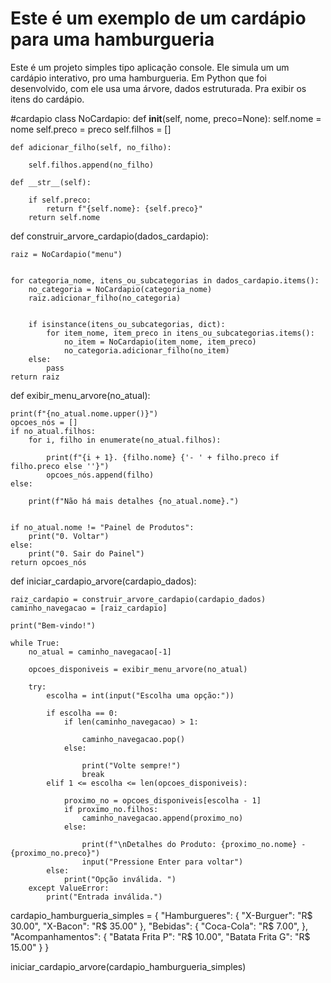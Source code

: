 # Este é um exemplo de um cardápio para uma hamburgueria


Este é um projeto simples tipo aplicação console. Ele simula um um cardápio interativo, pro uma hamburgueria. Em Python que foi desenvolvido, com ele usa uma árvore, dados estruturada. Pra exibir os itens do cardápio.



#cardapio 
class NoCardapio:
    def __init__(self, nome, preco=None):
        self.nome = nome
        self.preco = preco
        self.filhos = []

    def adicionar_filho(self, no_filho):
        
        self.filhos.append(no_filho)

    def __str__(self):
        
        if self.preco:
            return f"{self.nome}: {self.preco}"
        return self.nome

def construir_arvore_cardapio(dados_cardapio):
   
    raiz = NoCardapio("menu")

   
    for categoria_nome, itens_ou_subcategorias in dados_cardapio.items():
        no_categoria = NoCardapio(categoria_nome)
        raiz.adicionar_filho(no_categoria)

      
        if isinstance(itens_ou_subcategorias, dict):
            for item_nome, item_preco in itens_ou_subcategorias.items():
                no_item = NoCardapio(item_nome, item_preco)
                no_categoria.adicionar_filho(no_item)
        else:
            pass 
    return raiz

def exibir_menu_arvore(no_atual):
    
    print(f"{no_atual.nome.upper()}") 
    opcoes_nós = []
    if no_atual.filhos:
        for i, filho in enumerate(no_atual.filhos):
           
            print(f"{i + 1}. {filho.nome} {'- ' + filho.preco if filho.preco else ''}")
            opcoes_nós.append(filho)
    else:
       
        print(f"Não há mais detalhes {no_atual.nome}.")

    
    if no_atual.nome != "Painel de Produtos": 
        print("0. Voltar")
    else:
        print("0. Sair do Painel") 
    return opcoes_nós

def iniciar_cardapio_arvore(cardapio_dados):
  
    raiz_cardapio = construir_arvore_cardapio(cardapio_dados)
    caminho_navegacao = [raiz_cardapio] 

    print("Bem-vindo!") 

    while True:
        no_atual = caminho_navegacao[-1] 

        opcoes_disponiveis = exibir_menu_arvore(no_atual)

        try:
            escolha = int(input("Escolha uma opção:"))

            if escolha == 0:
                if len(caminho_navegacao) > 1:
                    
                    caminho_navegacao.pop()
                else:
                    
                    print("Volte sempre!")
                    break
            elif 1 <= escolha <= len(opcoes_disponiveis):
                
                proximo_no = opcoes_disponiveis[escolha - 1]
                if proximo_no.filhos: 
                    caminho_navegacao.append(proximo_no)
                else:
                    
                    print(f"\nDetalhes do Produto: {proximo_no.nome} - {proximo_no.preco}")
                    input("Pressione Enter para voltar")
            else:
                print("Opção inválida. ")
        except ValueError:
            print("Entrada inválida.")


cardapio_hamburgueria_simples = {
    "Hamburgueres": {
        "X-Burguer": "R$ 30.00",
        "X-Bacon": "R$ 35.00"
    },
    "Bebidas": {
        "Coca-Cola": "R$ 7.00",
    },
    "Acompanhamentos": {
        "Batata Frita P": "R$ 10.00",
        "Batata Frita G": "R$ 15.00"
    }
}

iniciar_cardapio_arvore(cardapio_hamburgueria_simples)
